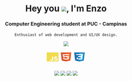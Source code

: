 <h1 align="center">Hey you <img src="https://raw.githubusercontent.com/kaueMarques/kaueMarques/master/hi.gif" width="30px">, I'm Enzo</h1>
<h3 align="center">Computer Engineering student at PUC - Campinas</h3>
<p align="center"><code>Enthusiast of web development and UI/UX design.</code></p>


<!--  [![Enzo's GitHub stats](https://github-readme-stats.vercel.app/api?username=eppadovani&title_color=A970FF&show_icons=true&icon_color=A970FF)](https://github.com/eppadovani/github-readme-stats)-->
  
 <div align="center">
    <img src="https://github-readme-stats.vercel.app/api?username=eppadovani&title_color=A970FF&show_icons=true&icon_color=A970FF"/>
</div>
<!--[![Top Langs](https://github-readme-stats.vercel.app/api/top-langs/?username=eppadovani)](https://github.com/eppadovani/github-readme-stats)-->



<div align="center"><br>
  <img align="center" alt="Rafa-Js" height="30" width="40" src="https://raw.githubusercontent.com/devicons/devicon/master/icons/javascript/javascript-plain.svg">
  <img align="center" alt="Rafa-HTML" height="30" width="40" src="https://raw.githubusercontent.com/devicons/devicon/master/icons/html5/html5-original.svg">
  <img align="center" alt="Rafa-CSS" height="30" width="40" src="https://raw.githubusercontent.com/devicons/devicon/master/icons/css3/css3-original.svg">
</div>

 ##

<div align="center"> 
  <a href="https://instagram.com/eppadovani" target="_blank"><img src="https://img.shields.io/badge/-Instagram-%23E4405F?style=for-the-badge&logo=instagram&logoColor=white" target="_blank"></a> 
  <a href = "mailto:pv.eppadovani@gmail.com"><img src="https://img.shields.io/badge/-Gmail-%23333?style=for-the-badge&logo=gmail&logoColor=white" target="_blank"></a>
  <a href="https://www.linkedin.com/in/eppadovani" target="_blank"><img src="https://img.shields.io/badge/-LinkedIn-%230077B5?style=for-the-badge&logo=linkedin&logoColor=white" target="_blank"></a>
  <img src="https://img.shields.io/badge/Figma-F24E1E?style=for-the-badge&logo=figma&logoColor=white">
</div>






